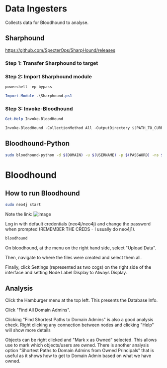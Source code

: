 # Data Ingesters
Collects data for Bloodhound to analyse.
## Sharphound
https://github.com/SpecterOps/SharpHound/releases
### Step 1: Transfer Sharphound to target
### Step 2: Import Sharphound module
```powershell
powershell -ep bypass
```
```powershell
Import-Module .\Sharphound.ps1
```
### Step 3: Invoke-Bloodhound
```powershell
Get-Help Invoke-BloodHound
```
```powershell
Invoke-BloodHound -CollectionMethod All -OutputDirectory $(PATH_TO_CURRENT_DIRECTORY) -OutputPrefix "$(OUTPUT_FILENAME)"
```
## Bloodhound-Python
```bash
sudo bloodhound-python -d $(DOMAIN) -u $(USERNAME) -p $(PASSWORD) -ns $(DC_IP_ADDRESS) -c all
```
# Bloodhound
## How to run Bloodhound
```bash
sudo neo4j start
```
Note the link:
![image](https://github.com/user-attachments/assets/f775144d-ddcc-4a2b-8e1e-62e17eb024ac)

Log in with default credentials (neo4j/neo4j) and change the password when prompted (REMEMBER THE CREDS - I usually do neo4j1).
```bash
bloodhound
```
On bloodhound, at the menu on the right hand side, select "Upload Data".

Then, navigate to where the files were created and select them all.

Finally, click Settings (represented as two cogs) on the right side of the interface and setting Node Label Display to Always Display.
## Analysis
Click the Hamburger menu at the top left. This presents the Database Info.

Click "Find All Domain Admins".

Clicking "Find Shortest Paths to Domain Admins" is also a good analysis check. Right clicking any connection between nodes and clicking "Help" will show more details 

Objects can be right clicked and "Mark x as Owned" selected. This allows use to mark which objects/users are owned. There is another analysis option "Shortest Paths to Domain Admins from Owned Principals" that is useful as it shows how to get to Domain Admin based on what we have owned.
